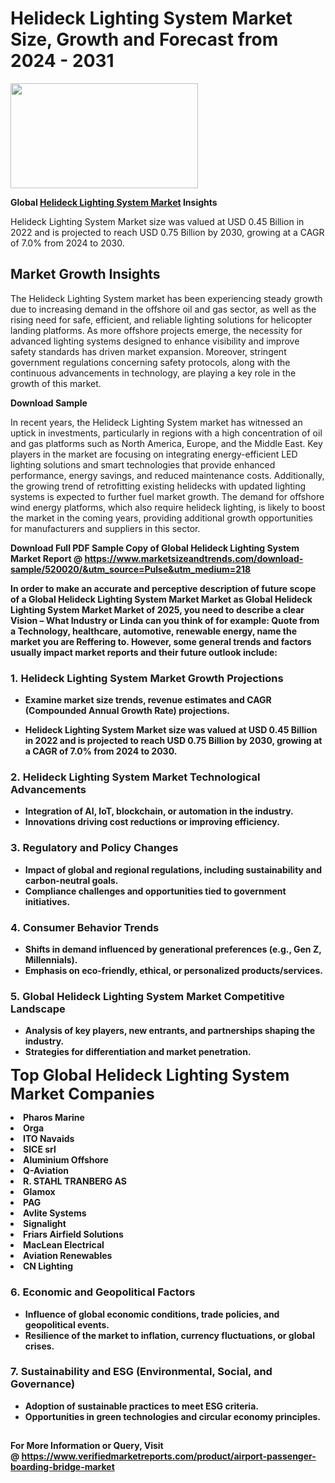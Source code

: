 <H1>Helideck Lighting System Market Size, Growth and Forecast from 2024 - 2031</H1><img class="aligncenter size-medium wp-image-584254" src="https://thirdeyenews.in/wp-content/uploads/2024/09/Global-Market-Research-300x168.jpeg" alt="" width="300" height="168" /><p><strong>Global&nbsp;<a href="https://www.marketsizeandtrends.com/download-sample/520020/&amp;utm_source=Pulse&amp;utm_medium=218">Helideck Lighting System Market</a> Insights</strong></p><p>Helideck Lighting System Market size was valued at USD 0.45 Billion in 2022 and is projected to reach USD 0.75 Billion by 2030, growing at a CAGR of 7.0% from 2024 to 2030.</p><p><h2>Market Growth Insights</h2> <p>The Helideck Lighting System market has been experiencing steady growth due to increasing demand in the offshore oil and gas sector, as well as the rising need for safe, efficient, and reliable lighting solutions for helicopter landing platforms. As more offshore projects emerge, the necessity for advanced lighting systems designed to enhance visibility and improve safety standards has driven market expansion. Moreover, stringent government regulations concerning safety protocols, along with the continuous advancements in technology, are playing a key role in the growth of this market.</p> <p><strong>Download Sample</strong></p> <p>In recent years, the Helideck Lighting System market has witnessed an uptick in investments, particularly in regions with a high concentration of oil and gas platforms such as North America, Europe, and the Middle East. Key players in the market are focusing on integrating energy-efficient LED lighting solutions and smart technologies that provide enhanced performance, energy savings, and reduced maintenance costs. Additionally, the growing trend of retrofitting existing helidecks with updated lighting systems is expected to further fuel market growth. The demand for offshore wind energy platforms, which also require helideck lighting, is likely to boost the market in the coming years, providing additional growth opportunities for manufacturers and suppliers in this sector.</p> <p><strong></p><p><span class=""><strong>Download Full PDF Sample Copy of Global Helideck Lighting System Market Report</strong> @ <a href="https://www.marketsizeandtrends.com/download-sample/520020/&amp;utm_source=Pulse&amp;utm_medium=218" target="_blank">https://www.marketsizeandtrends.com/download-sample/520020/&amp;utm_source=Pulse&amp;utm_medium=218</a></span></p><p>In order to make an accurate and perceptive description of future scope of a Global&nbsp;Helideck Lighting System Market Market as Global&nbsp;Helideck Lighting System Market Market of 2025, you need to describe a clear Vision &ndash; What Industry or Linda can you think of for example: Quote from a Technology, healthcare, automotive, renewable energy, name the market you are Reffering to. However, some general trends and factors usually impact market reports and their future outlook include:</p><h3>1.&nbsp;<strong>Helideck Lighting System Market Growth Projections</strong></h3><ul><li>Examine market size trends, revenue estimates and CAGR (Compounded Annual Growth Rate) projections.</li><li><p>Helideck Lighting System Market size was valued at USD 0.45 Billion in 2022 and is projected to reach USD 0.75 Billion by 2030, growing at a CAGR of 7.0% from 2024 to 2030.</p></li></ul><h3>2.&nbsp;<strong>Helideck Lighting System Market Technological Advancements</strong></h3><ul><li>Integration of AI, IoT, blockchain, or automation in the industry.</li><li>Innovations driving cost reductions or improving efficiency.</li></ul><h3>3.&nbsp;<strong>Regulatory and Policy Changes</strong></h3><ul><li>Impact of global and regional regulations, including sustainability and carbon-neutral goals.</li><li>Compliance challenges and opportunities tied to government initiatives.</li></ul><h3>4.&nbsp;<strong>Consumer Behavior Trends</strong></h3><ul><li>Shifts in demand influenced by generational preferences (e.g., Gen Z, Millennials).</li><li>Emphasis on eco-friendly, ethical, or personalized products/services.</li></ul><h3>5.&nbsp;<strong>Global Helideck Lighting System Market Competitive Landscape</strong></h3><ul><li>Analysis of key players, new entrants, and partnerships shaping the industry.</li><li>Strategies for differentiation and market penetration.</li></ul><p data-pm-slice="1 1 []"><span style="color: inherit; font-family: inherit; font-size: 25px;">Top Global Helideck Lighting System Market Companies</span></p><div class="" data-test-id=""><p><li>Pharos Marine</li><li> Orga</li><li> ITO Navaids</li><li> SICE srl</li><li> Aluminium Offshore</li><li> Q-Aviation</li><li> R. STAHL TRANBERG AS</li><li> Glamox</li><li> PAG</li><li> Avlite Systems</li><li> Signalight</li><li> Friars Airfield Solutions</li><li> MacLean Electrical</li><li> Aviation Renewables</li><li> CN Lighting</li></p></div><h3>6.&nbsp;<strong>Economic and Geopolitical Factors</strong></h3><ul><li>Influence of global economic conditions, trade policies, and geopolitical events.</li><li>Resilience of the market to inflation, currency fluctuations, or global crises.</li></ul><h3>7.&nbsp;<strong>Sustainability and ESG (Environmental, Social, and Governance)</strong></h3><ul><li>Adoption of sustainable practices to meet ESG criteria.</li><li>Opportunities in green technologies and circular economy principles.</li></ul><h2><strong style="font-size: 14px;">For More Information or Query, Visit @&nbsp;</strong><a style="background-color: #ffffff; font-size: 14px;" href="https://www.marketsizeandtrends.com/report/helideck-lighting-system-market/" target="_blank">https://www.verifiedmarketreports.com/product/airport-passenger-boarding-bridge-market</a></h2>
